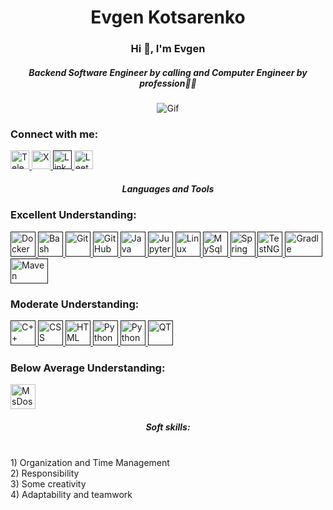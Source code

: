<div align="center">
  <h1>Evgen Kotsarenko</h1>
  <h3>Hi 👋, I'm Evgen</h3>
  <h5>Backend Software Engineer by calling and Computer Engineer by profession🧑‍💻</h5>
</div>


<div style="text-align:center"> 

  <img src="https://encrypted-tbn0.gstatic.com/images?q=tbn:ANd9GcQdcFbguq8ajVLrtLtNtkgbwixOM3x8IpRFQGvCDYB5-z1Q7Nkv9qGXPTwL6PZFea9UiYI&usqp=CAU" alt="Gif">

</div>

### Connect with me:
<a href="https://t.me/GgDbaj">
  <img src="https://cdn-icons-png.flaticon.com/128/2111/2111646.png" alt="Telegram" width="30" height="30"/> 
  </a>

  <a href="https://x.com/Kotsarenk0?t=a3sv3OUqEUdcUT3zBUqEkQ&s=09">
    <img src="https://cdn-icons-png.flaticon.com/128/4494/4494477.png" alt="X" width="30" height="30"/>
  </a>

  <a href="">
    <img src="https://cdn-icons-png.flaticon.com/128/145/145807.png" alt="Linkedin" width="30" height="30"/>
  </a>

  <a href="https://leetcode.com/qwertyyt/">
    <img src="https://encrypted-tbn0.gstatic.com/images?q=tbn:ANd9GcRwr_tDNnbTO6TlGfM7RkSDSxfMvxmwW9Mfmw&usqp=CAU" alt="LeetCode" width="30" height="30"/>
  </a>


<div align="center">
  <h5>Languages and Tools</h5>
</div>


### Excellent Understanding:
  <a  href="">
    <img src="https://cdn.jsdelivr.net/gh/devicons/devicon/icons/docker/docker-original-wordmark.svg" alt="Docker" width="40" height="40"/>
  </a>

   <a  href="">
    <img src="https://cdn.jsdelivr.net/gh/devicons/devicon/icons/bash/bash-plain.svg" alt="Bash" width="40" height="40"/>
  </a>

 <a  href="">
    <img src="https://cdn.jsdelivr.net/gh/devicons/devicon/icons/git/git-plain-wordmark.svg" alt="Git" width="40" height="40"/>
  </a>
 
   <a  href="">
    <img src="https://cdn.jsdelivr.net/gh/devicons/devicon/icons/github/github-original-wordmark.svg" alt="GitHub" width="40" height="40"/>
  </a>

  <a  href="">
    <img src="https://cdn.jsdelivr.net/gh/devicons/devicon/icons/java/java-original-wordmark.svg" alt="Java" width="40" height="40"/>
  </a>

  <a  href="">
    <img src="https://cdn.jsdelivr.net/gh/devicons/devicon/icons/jupyter/jupyter-original-wordmark.svg" alt="Jupyter" width="40" height="40"/>
  </a>

   <a  href="">
    <img src="https://cdn.jsdelivr.net/gh/devicons/devicon/icons/linux/linux-plain.svg" alt="Linux" width="40" height="40"/>
  </a>

   <a  href="">
    <img src="https://cdn.jsdelivr.net/gh/devicons/devicon/icons/mysql/mysql-original-wordmark.svg" alt="MySql" width="40" height="40"/>
  </a>
 
  <a  href="">
    <img src="https://cdn.jsdelivr.net/gh/devicons/devicon/icons/spring/spring-original-wordmark.svg" alt="Spring" width="40" height="40"/>
  </a>

   <a  href="">
    <img src="https://static.javatpoint.com/tutorial/testng/images/testng-tutorial.png" alt="TestNG" width="40" height="40"/>
  </a>

  <a  href="">
    <img src="https://upload.wikimedia.org/wikipedia/commons/c/cb/Gradle_logo.png" alt="Gradle" width="60" height="40"/>
  </a>

  <a  href="">
    <img src="https://upload.wikimedia.org/wikipedia/commons/thumb/5/52/Apache_Maven_logo.svg/1024px-Apache_Maven_logo.svg.png" alt="Maven" width="60" height="40"/>
  </a>
  
### Moderate Understanding:
<a href="">
    <img src="https://cdn.jsdelivr.net/gh/devicons/devicon/icons/cplusplus/cplusplus-plain.svg" alt="C++" width="40" height="40"/>
  </a>
  
  <a href="">
    <img src="https://cdn.jsdelivr.net/gh/devicons/devicon/icons/css3/css3-original-wordmark.svg" alt="CSS" width="40" height="40"/>
  </a>
  
  <a href="">
    <img src="https://cdn.jsdelivr.net/gh/devicons/devicon/icons/html5/html5-plain-wordmark.svg" alt="HTML" width="40" height="40"/>
  </a>

   <a href="">
    <img src="https://cdn.jsdelivr.net/gh/devicons/devicon/icons/python/python-original-wordmark.svg" alt="Python" width="40" height="40"/>
  </a>

<a href="">
    <img src="https://cdn.jsdelivr.net/gh/devicons/devicon/icons/csharp/csharp-original.svg" alt="Python" width="40" height="40"/>
  </a>
  
  <a href="">
    <img src="https://cdn.jsdelivr.net/gh/devicons/devicon/icons/qt/qt-original.svg" alt="QT" width="40" height="40"/>
  </a>
  
### Below Average Understanding:
<a>
    <img src="https://cdn.jsdelivr.net/gh/devicons/devicon/icons/msdos/msdos-original.svg" alt="MsDos" width="40" height="40"/>
  </a>

<div align="center">
  <h5>Soft skills:</h5>
</div>
<div>
<br> 1) Organization and Time Management
<br> 2) Responsibility
<br> 3) Some creativity
<br> 4) Adaptability and teamwork</h5>
</div>


